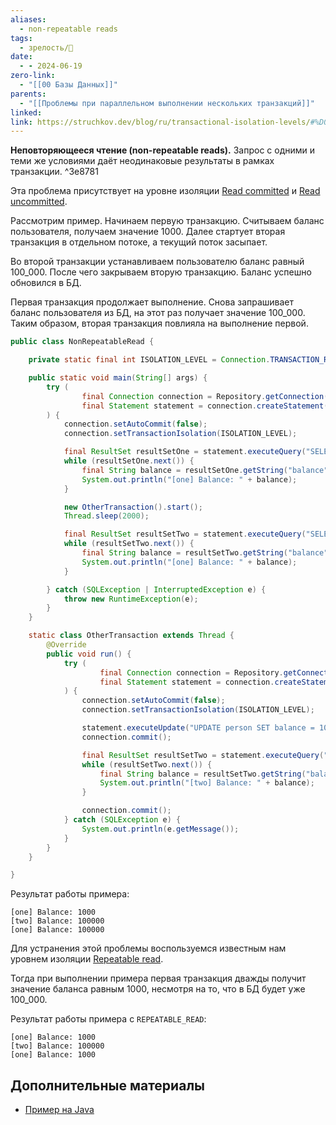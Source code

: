 ```yaml
---
aliases:
  - non-repeatable reads
tags:
  - зрелость/🌱
date:
  - - 2024-06-19
zero-link:
  - "[[00 Базы Данных]]"
parents:
  - "[[Проблемы при параллельном выполнении нескольких транзакций]]"
linked: 
link: https://struchkov.dev/blog/ru/transactional-isolation-levels/#%D0%BD%D0%B5%D0%BF%D0%BE%D0%B2%D1%82%D0%BE%D1%80%D1%8F%D1%8E%D1%89%D0%B5%D0%B5%D1%81%D1%8F-%D1%87%D1%82%D0%B5%D0%BD%D0%B8%D0%B5
---
```

**Неповторяющееся чтение (non-repeatable reads).** Запрос с одними и теми же условиями даёт неодинаковые результаты в рамках транзакции. ^3e8781

Эта проблема присутствует на уровне изоляции [Read committed](Read%20committed.md) и [Read uncommitted](Read%20uncommitted.md).

Рассмотрим пример. Начинаем первую транзакцию. Считываем баланс пользователя, получаем значение 1000. Далее стартует вторая транзакция в отдельном потоке, а текущий поток засыпает.

Во второй транзакции устанавливаем пользователю баланс равный 100_000. После чего закрываем вторую транзакцию. Баланс успешно обновился в БД.

Первая транзакция продолжает выполнение. Снова запрашивает баланс пользователя из БД, на этот раз получает значение 100_000. Таким образом, вторая транзакция повлияла на выполнение первой.

```java
public class NonRepeatableRead {

    private static final int ISOLATION_LEVEL = Connection.TRANSACTION_READ_COMMITTED;

    public static void main(String[] args) {
        try (
                final Connection connection = Repository.getConnection();
                final Statement statement = connection.createStatement()
        ) {
            connection.setAutoCommit(false);
            connection.setTransactionIsolation(ISOLATION_LEVEL);

            final ResultSet resultSetOne = statement.executeQuery("SELECT * FROM person WHERE id = 1");
            while (resultSetOne.next()) {
                final String balance = resultSetOne.getString("balance");
                System.out.println("[one] Balance: " + balance);
            }

            new OtherTransaction().start();
            Thread.sleep(2000);

            final ResultSet resultSetTwo = statement.executeQuery("SELECT * FROM person WHERE id = 1");
            while (resultSetTwo.next()) {
                final String balance = resultSetTwo.getString("balance");
                System.out.println("[one] Balance: " + balance);
            }

        } catch (SQLException | InterruptedException e) {
            throw new RuntimeException(e);
        }
    }

    static class OtherTransaction extends Thread {
        @Override
        public void run() {
            try (
                    final Connection connection = Repository.getConnection();
                    final Statement statement = connection.createStatement()
            ) {
                connection.setAutoCommit(false);
                connection.setTransactionIsolation(ISOLATION_LEVEL);

                statement.executeUpdate("UPDATE person SET balance = 100000 WHERE id = 1");
                connection.commit();

                final ResultSet resultSetTwo = statement.executeQuery("SELECT * FROM person WHERE id = 1");
                while (resultSetTwo.next()) {
                    final String balance = resultSetTwo.getString("balance");
                    System.out.println("[two] Balance: " + balance);
                }

                connection.commit();
            } catch (SQLException e) {
                System.out.println(e.getMessage());
            }
        }
    }

}
```

Результат работы примера:

```log
[one] Balance: 1000
[two] Balance: 100000
[one] Balance: 100000
```

Для устранения этой проблемы воспользуемся известным нам уровнем изоляции [Repeatable read](Repeatable%20read.md).

Тогда при выполнении примера первая транзакция дважды получит значение баланса равным 1000, несмотря на то, что в БД будет уже 100_000.

Результат работы примера с `REPEATABLE_READ`:
```log
[one] Balance: 1000
[two] Balance: 100000
[one] Balance: 1000
```
## Дополнительные материалы
- [Пример на Java](https://github.com/Example-uPagge/transactional/blob/master/jdbc-transaction/src/main/java/dev/struchkov/example/transaction/problems/NonRepeatableRead.java)